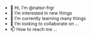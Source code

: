 - 👋 Hi, I’m @natsir-frgr
- 👀 I’m interested in new things
- 🌱 I’m currently learning many things
- 💞️ I’m looking to collaborate on ...
- 📫 How to reach me ...

<!---
natsir-frgr/natsir-frgr is a ✨ special ✨ repository because its `README.md` (this file) appears on your GitHub profile.
You can click the Preview link to take a look at your changes.
--->
